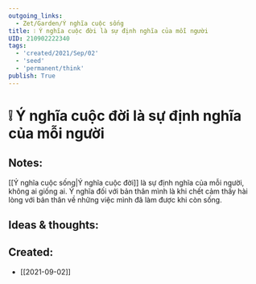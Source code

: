 ```yaml
---
outgoing_links:
  - Zet/Garden/Ý nghĩa cuộc sống
title: ❕ Ý nghĩa cuộc đời là sự định nghĩa của mỗi người
UID: 210902222340
tags:
  - 'created/2021/Sep/02'
  - 'seed'
  - 'permanent/think'
publish: True
---
```

# ❕ Ý nghĩa cuộc đời là sự định nghĩa của mỗi người

## Notes:
[[Ý nghĩa cuộc sống|Ý nghĩa cuộc đời]] là sự định nghĩa của mỗi người, không ai giống ai. Ý nghĩa đối với bản thân mình là khi chết cảm thấy hài lòng với bản thân về những việc mình đã làm được khi còn sống.

## Ideas & thoughts:

## Created:
- [[2021-09-02]]
